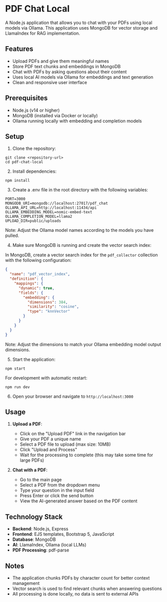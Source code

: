# PDF Chat Local

A Node.js application that allows you to chat with your PDFs using local models via Ollama. This application uses MongoDB for vector storage and LlamaIndex for RAG implementation.

## Features

- Upload PDFs and give them meaningful names
- Store PDF text chunks and embeddings in MongoDB
- Chat with PDFs by asking questions about their content
- Uses local AI models via Ollama for embeddings and text generation
- Clean and responsive user interface

## Prerequisites

- Node.js (v14 or higher)
- MongoDB (installed via Docker or locally)
- Ollama running locally with embedding and completion models

## Setup

1. Clone the repository:
```
git clone <repository-url>
cd pdf-chat-local
```

2. Install dependencies:
```
npm install
```

3. Create a .env file in the root directory with the following variables:
```
PORT=3000
MONGODB_URI=mongodb://localhost:27017/pdf_chat
OLLAMA_API_URL=http://localhost:11434/api
OLLAMA_EMBEDDING_MODEL=nomic-embed-text
OLLAMA_COMPLETION_MODEL=llama2
UPLOAD_DIR=public/uploads
```

Note: Adjust the Ollama model names according to the models you have pulled.

4. Make sure MongoDB is running and create the vector search index:

In MongoDB, create a vector search index for the `pdf_collector` collection with the following configuration:
```json
{
  "name": "pdf_vector_index",
  "definition": {
    "mappings": {
      "dynamic": true,
      "fields": {
        "embedding": {
          "dimensions": 384,
          "similarity": "cosine",
          "type": "knnVector"
        }
      }
    }
  }
}
```

Note: Adjust the dimensions to match your Ollama embedding model output dimensions.

5. Start the application:
```
npm start
```

For development with automatic restart:
```
npm run dev
```

6. Open your browser and navigate to `http://localhost:3000`

## Usage

1. **Upload a PDF**:
   - Click on the "Upload PDF" link in the navigation bar
   - Give your PDF a unique name
   - Select a PDF file to upload (max size: 10MB)
   - Click "Upload and Process"
   - Wait for the processing to complete (this may take some time for large PDFs)

2. **Chat with a PDF**:
   - Go to the main page
   - Select a PDF from the dropdown menu
   - Type your question in the input field
   - Press Enter or click the send button
   - View the AI-generated answer based on the PDF content

## Technology Stack

- **Backend**: Node.js, Express
- **Frontend**: EJS templates, Bootstrap 5, JavaScript
- **Database**: MongoDB
- **AI**: LlamaIndex, Ollama (local LLMs)
- **PDF Processing**: pdf-parse

## Notes

- The application chunks PDFs by character count for better context management
- Vector search is used to find relevant chunks when answering questions
- All processing is done locally, no data is sent to external APIs 